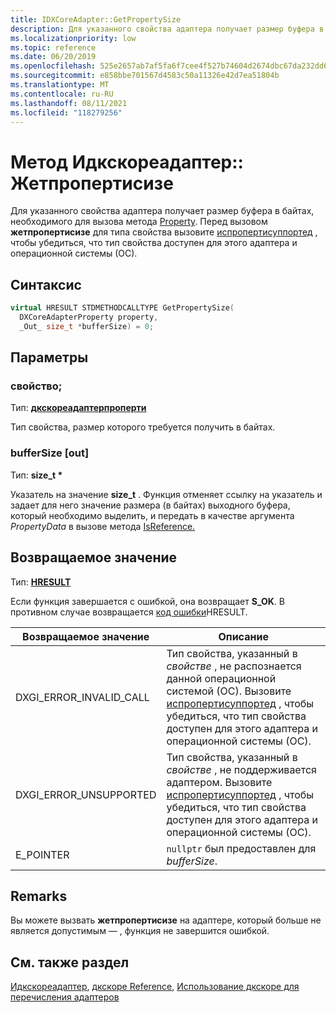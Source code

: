 ```yaml
---
title: IDXCoreAdapter::GetPropertySize
description: Для указанного свойства адаптера получает размер буфера в байтах, необходимого для вызова метода [Property](./nf-dxcore_interface-idxcoreadapter-getproperty.md).
ms.localizationpriority: low
ms.topic: reference
ms.date: 06/20/2019
ms.openlocfilehash: 525e2657ab7af5fa6f7cee4f527b74604d2674dbc67da232dd6501ddc45b0291
ms.sourcegitcommit: e858bbe701567d4583c50a11326e42d7ea51804b
ms.translationtype: MT
ms.contentlocale: ru-RU
ms.lasthandoff: 08/11/2021
ms.locfileid: "118279256"
---
```

# <a name="idxcoreadaptergetpropertysize-method"></a>Метод Идкскореадаптер:: Жетпропертисизе

Для указанного свойства адаптера получает размер буфера в байтах, необходимого для вызова метода [Property](./nf-dxcore_interface-idxcoreadapter-getproperty.md). Перед вызовом **жетпропертисизе** для типа свойства вызовите [испропертисуппортед](./nf-dxcore_interface-idxcoreadapter-ispropertysupported.md) , чтобы убедиться, что тип свойства доступен для этого адаптера и операционной системы (ОС).

## <a name="syntax"></a>Синтаксис

```cpp
virtual HRESULT STDMETHODCALLTYPE GetPropertySize(
  DXCoreAdapterProperty property,
  _Out_ size_t *bufferSize) = 0;
```

## <a name="parameters"></a>Параметры

### <a name="property"></a>свойство;

Тип: **[дкскореадаптерпроперти](./ne-dxcore_interface-dxcoreadapterproperty.md)**

Тип свойства, размер которого требуется получить в байтах.

### <a name="buffersize-out"></a>bufferSize [out]

Тип: **size_t \***

Указатель на значение **size_t** . Функция отменяет ссылку на указатель и задает для него значение размера (в байтах) выходного буфера, который необходимо выделить, и передать в качестве аргумента *PropertyData* в вызове метода [IsReference.](./nf-dxcore_interface-idxcoreadapter-getproperty.md)

## <a name="returns"></a>Возвращаемое значение

Тип: **[HRESULT](../../com/structure-of-com-error-codes.md)**

Если функция завершается с ошибкой, она возвращает **S_OK**. В противном случае возвращается [](../../com/structure-of-com-error-codes.md) [код ошибки](../../com/com-error-codes-10.md)HRESULT.

|Возвращаемое значение|Описание|
|-|-|
|DXGI_ERROR_INVALID_CALL|Тип свойства, указанный в *свойстве* , не распознается данной операционной системой (ОС). Вызовите [испропертисуппортед](./nf-dxcore_interface-idxcoreadapter-ispropertysupported.md) , чтобы убедиться, что тип свойства доступен для этого адаптера и операционной системы (ОС).|
|DXGI_ERROR_UNSUPPORTED|Тип свойства, указанный в *свойстве* , не поддерживается адаптером. Вызовите [испропертисуппортед](./nf-dxcore_interface-idxcoreadapter-ispropertysupported.md) , чтобы убедиться, что тип свойства доступен для этого адаптера и операционной системы (ОС).|
|E_POINTER|`nullptr` был предоставлен для *bufferSize*.|

## <a name="remarks"></a>Remarks

Вы можете вызвать **жетпропертисизе** на адаптере, который больше не является допустимым &mdash; , функция не завершится ошибкой.

## <a name="see-also"></a>См. также раздел

[Идкскореадаптер](./nn-dxcore_interface-idxcoreadapter.md), [дкскоре Reference](../dxcore-reference.md), [Использование дкскоре для перечисления адаптеров](../dxcore-enum-adapters.md)